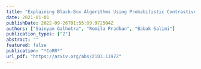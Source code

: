```yaml
---
title: "Explaining Black-Box Algorithms Using Probabilistic Contrastive Counterfactuals"
date: 2021-01-01
publishDate: 2022-09-26T01:55:09.972504Z
authors: ["Sainyam Galhotra", "Romila Pradhan", "Babak Salimi"]
publication_types: ["2"]
abstract: ""
featured: false
publication: "*CoRR*"
url_pdf: "https://arxiv.org/abs/2103.11972"
---
```


